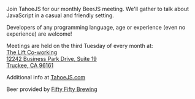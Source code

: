 Join TahoeJS for our monthly BeerJS meeting.  We'll gather to talk about JavaScript in a casual and friendly setting.

Developers of any programming language, age or experience (even no experience) are welcome!

Meetings are held on the third Tuesday of every month at:  
[The Lift Co-working](http://www.theliftcoworking.com/)  
[12242 Business Park Drive, Suite 19](https://goo.gl/maps/4HHxpUbQoms)  
[Truckee, CA 96161](https://goo.gl/maps/4HHxpUbQoms)  

Additional info at [TahoeJS.com](http://www.tahoejs.com/)

Beer provided by [Fifty Fifty Brewing](http://fiftyfiftybrewing.com/)
